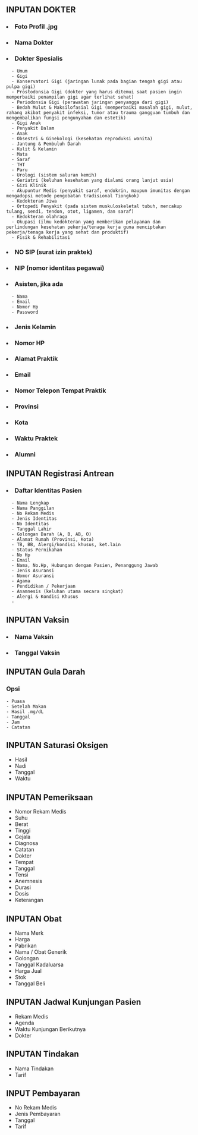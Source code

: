 ## INPUTAN DOKTER
### <li> Foto Profil .jpg
### <li> Nama Dokter
### <li> Dokter Spesialis
      - Umum
      - Gigi
      - Konservatori Gigi (jaringan lunak pada bagian tengah gigi atau pulpa gigi)
      - Prostodonsia Gigi (dokter yang harus ditemui saat pasien ingin memperbaiki penampilan gigi agar terlihat sehat)
      - Periodonsia Gigi (perawatan jaringan penyangga dari gigi)
      - Bedah Mulut & Maksilofasial Gigi (memperbaiki masalah gigi, mulut, rahang akibat penyakit infeksi, tumor atau trauma gangguan tumbuh dan mengembalikan fungsi pengunyahan dan estetik)
      - Gigi Anak
      - Penyakit Dalam
      - Anak
      - Obsestri & Ginekologi (kesehatan reproduksi wanita)
      - Jantung & Pembuluh Darah
      - Kulit & Kelamin
      - Mata
      - Saraf
      - THT
      - Paru
      - Urologi (sistem saluran kemih)
      - Geriatri (keluhan kesehatan yang dialami orang lanjut usia)
      - Gizi Klinik
      - Akupuntur Medis (penyakit saraf, endokrin, maupun imunitas dengan mengadopsi metode pengobatan tradisional Tiongkok)
      - Kedokteran Jiwa
      - Ortopedi Penyakit (pada sistem muskuloskeletal tubuh, mencakup tulang, sendi, tendon, otot, ligamen, dan saraf)
      - Kedokteran olahraga
      - Okupasi (ilmu kedokteran yang memberikan pelayanan dan perlindungan kesehatan pekerja/tenaga kerja guna menciptakan pekerja/tenaga kerja yang sehat dan produktif)
      - Fisik & Rehabilitasi
### <li> NO SIP (surat izin praktek)
### <li> NIP (nomor identitas pegawai)
### <li> Asisten, jika ada
      - Nama
      - Email
      - Nomor Hp
      - Password
### <li> Jenis Kelamin
### <li> Nomor HP
### <li> Alamat Praktik
### <li> Email
### <li> Nomor Telepon Tempat Praktik
### <li> Provinsi
### <li> Kota
### <li> Waktu Praktek
### <li> Alumni
      
## INPUTAN Registrasi Antrean
### <li> Daftar Identitas Pasien
      - Nama Lengkap
      - Nama Panggilan
      - No Rekam Medis
      - Jenis Identitas
      - No Identitas
      - Tanggal Lahir
      - Golongan Darah (A, B, AB, O)
      - Alamat Rumah (Provinsi, Kota)
      - TB, BB, Alergi/kondisi khusus, ket.lain
      - Status Pernikahan
      - No Hp
      - Email
      - Nama, No.Hp, Hubungan dengan Pasien, Penanggung Jawab
      - Jenis Asuransi
      - Nomor Asuransi
      - Agama
      - Pendidikan / Pekerjaan
      - Anamnesis (keluhan utama secara singkat)
      - Alergi & Kondisi Khusus
      - 
 
## INPUTAN Vaksin
### <li> Nama Vaksin
### <li> Tanggal Vaksin

## INPUTAN Gula Darah
### Opsi
    - Puasa
    - Setelah Makan
    - Hasil .mg/dL
    - Tanggal
    - Jam
    - Catatan
      
## INPUTAN Saturasi Oksigen
   - Hasil
   - Nadi
   - Tanggal
   - Waktu      

## INPUTAN Pemeriksaan
   - Nomor Rekam Medis
   - Suhu 
   - Berat
   - Tinggi
   - Gejala
   - Diagnosa
   - Catatan
   - Dokter
   - Tempat
   - Tanggal
   - Tensi
   - Anemnesis 
   - Durasi
   - Dosis
   - Keterangan
 
 ## INPUTAN Obat
   - Nama Merk
   - Harga
   - Pabrikan
   - Nama / Obat Generik
   - Golongan
   - Tanggal Kadaluarsa
   - Harga Jual
   - Stok
   - Tanggal Beli

## INPUTAN Jadwal Kunjungan Pasien
   - Rekam Medis
   - Agenda
   - Waktu Kunjungan Berikutnya
   - Dokter
   
## INPUTAN Tindakan
  - Nama Tindakan
  - Tarif 

## INPUT Pembayaran
- No Rekam Medis
- Jenis Pembayaran
- Tanggal     
- Tarif 
      
      
   
      
 
 
      
      
      
      
      
      
      
      
